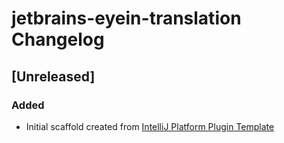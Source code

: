 <!-- Keep a Changelog guide -> https://keepachangelog.com -->

# jetbrains-eyein-translation Changelog

## [Unreleased]
### Added
- Initial scaffold created from [IntelliJ Platform Plugin Template](https://github.com/JetBrains/intellij-platform-plugin-template)
